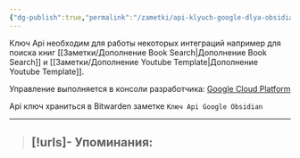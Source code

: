 ```yaml
---
{"dg-publish":true,"permalink":"/zametki/api-klyuch-google-dlya-obsidian/","created":"2024-07-09 11:13","updated":"2024-09-03T20:00:27+03:00"}
---
```


Ключ Api необходим для работы некоторых интеграций например для поиска книг [[Заметки/Дополнение Book Search\|Дополнение Book Search]] и [[Заметки/Дополнение Youtube Template\|Дополнение Youtube Template]].

Управление выполняется в консоли разработчика: [Google Cloud Platform](https://console.cloud.google.com/apis/credentials?project=obsidian-428819)

Api ключ храниться в Bitwarden заметке `Ключ Api Google Obsidian`

---
> [!urls]- Упоминания:
> - 